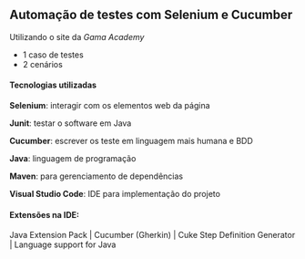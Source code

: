 ## Automação de testes com Selenium e Cucumber 

Utilizando o site da *Gama Academy* 

- 1 caso de testes
- 2 cenários

#### Tecnologias utilizadas

**Selenium**: interagir com os elementos web da página

**Junit**: testar o software em Java

**Cucumber**: escrever os teste em linguagem mais humana e BDD

**Java**: linguagem de programação

**Maven**: para gerenciamento de dependências

**Visual Studio Code**: IDE para implementação do projeto 

#### Extensões na IDE:

Java Extension Pack | Cucumber (Gherkin) | Cuke Step Definition Generator | Language support for Java
